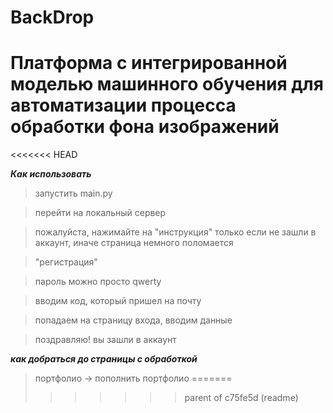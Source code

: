 # BackDrop

# Платформа с интегрированной моделью машинного обучения для автоматизации процесса обработки фона изображений
<<<<<<< HEAD

___Как использовать___

> запустить main.py

> перейти на локальный сервер

> пожалуйста, нажимайте на "инструкция" только если не зашли в аккаунт, иначе страница немного поломается

> "регистрация"

> пароль можно просто qwerty

> вводим код, который пришел на почту

> попадаем на страницу входа, вводим данные

> поздравляю! вы зашли в аккаунт

___как добраться до страницы с обработкой___

> портфолио -> пополнить портфолио
=======
>>>>>>> parent of c75fe5d (readme)
